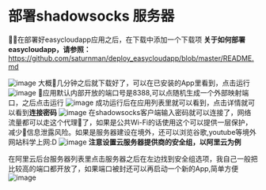 # 部署shadowsocks 服务器
在部署好easycloudapp应用之后，在下载中添加一个下载项
**关于如何部署easycloudapp，请参照：**
https://github.com/saturnman/deploy_easycloudapp/blob/master/README.md

![image](https://user-images.githubusercontent.com/1621543/41453005-c00e66ec-70a6-11e8-9e71-2a15c49d9423.png)
大概几分钟之后就下载好了，可以在已安装的App里看到，点击运行
![image](https://user-images.githubusercontent.com/1621543/41453259-a699712e-70a7-11e8-8948-854dee521233.png)
应用默认内部开放的端口号是8388,可以点随机生成一个外部映射端口，之后点击运行
![image](https://user-images.githubusercontent.com/1621543/41453307-db32c278-70a7-11e8-9910-25ee236ac40b.png)
成功运行后在应用列表里就可以看到，点击详情就可以看到**连接密码**
![image](https://user-images.githubusercontent.com/1621543/41453340-f3b3d576-70a7-11e8-9f67-84261487d25e.png)
在shadowsocks客户端输入密码就可以连接了，网络流量都可以走这个代理了，如果是公共Wi-Fi的话使用这个可以提供一层保护，减少信息泄露风险。如果是服务器建设在境外，还可以浏览谷歌,youtube等境外网站科学上网:D
![image](https://user-images.githubusercontent.com/1621543/42848603-bbf8585e-8a52-11e8-9ba1-6a0ae7eea6e5.png)
**注意设置云服务器提供商的安全组，以阿里云为例**

在阿里云后台服务器列表里点击服务器之后在左边找到安全组选项，我自己一般把比较高的端口都开放了，如果端口被封还可以再启动一个新的App,简单方便
![image](https://user-images.githubusercontent.com/1621543/41453678-3b553ce8-70a9-11e8-858e-2d93ad5226ab.png)
